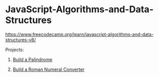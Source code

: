 # JavaScript-Algorithms-and-Data-Structures
https://www.freecodecamp.org/learn/javascript-algorithms-and-data-structures-v8/

Projects:

1. [Build a Palindrome](https://github.com/sarixfauziah/JavaScript-Algorithms-and-Data-Structures/01-Build-A-Palindrome)

2. [Build a Roman Numeral Converter](https://github.com/sarixfauziah/JavaScript-Algorithms-and-Data-Structures/02-Build-A-Roman-Numeral-Converter)